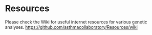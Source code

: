 # Resources

Please check the Wiki for useful internet resources for various genetic analyses.
https://github.com/asthmacollaboratory/Resources/wiki
